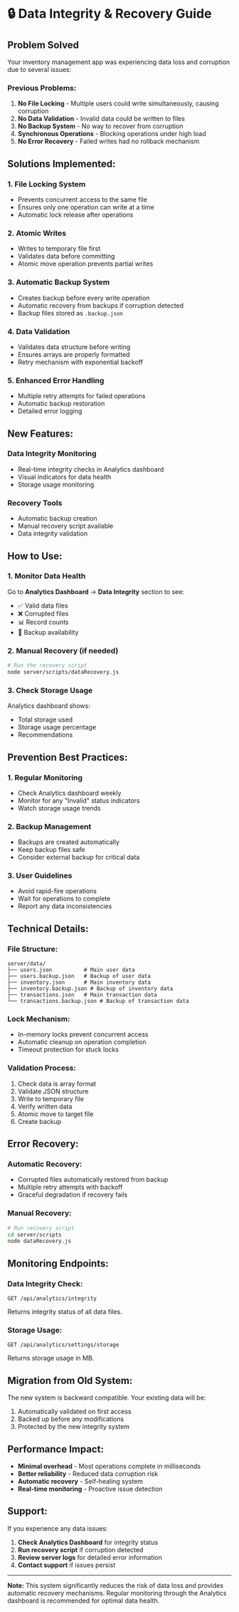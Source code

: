 # 🔒 Data Integrity & Recovery Guide

## Problem Solved

Your inventory management app was experiencing data loss and corruption due to several issues:

### **Previous Problems:**
1. **No File Locking** - Multiple users could write simultaneously, causing corruption
2. **No Data Validation** - Invalid data could be written to files
3. **No Backup System** - No way to recover from corruption
4. **Synchronous Operations** - Blocking operations under high load
5. **No Error Recovery** - Failed writes had no rollback mechanism

## **Solutions Implemented:**

### 1. **File Locking System**
- Prevents concurrent access to the same file
- Ensures only one operation can write at a time
- Automatic lock release after operations

### 2. **Atomic Writes**
- Writes to temporary file first
- Validates data before committing
- Atomic move operation prevents partial writes

### 3. **Automatic Backup System**
- Creates backup before every write operation
- Automatic recovery from backups if corruption detected
- Backup files stored as `.backup.json`

### 4. **Data Validation**
- Validates data structure before writing
- Ensures arrays are properly formatted
- Retry mechanism with exponential backoff

### 5. **Enhanced Error Handling**
- Multiple retry attempts for failed operations
- Automatic backup restoration
- Detailed error logging

## **New Features:**

### **Data Integrity Monitoring**
- Real-time integrity checks in Analytics dashboard
- Visual indicators for data health
- Storage usage monitoring

### **Recovery Tools**
- Automatic backup creation
- Manual recovery script available
- Data integrity validation

## **How to Use:**

### **1. Monitor Data Health**
Go to **Analytics Dashboard** → **Data Integrity** section to see:
- ✅ Valid data files
- ❌ Corrupted files
- 📊 Record counts
- 💾 Backup availability

### **2. Manual Recovery (if needed)**
```bash
# Run the recovery script
node server/scripts/dataRecovery.js
```

### **3. Check Storage Usage**
Analytics dashboard shows:
- Total storage used
- Storage usage percentage
- Recommendations

## **Prevention Best Practices:**

### **1. Regular Monitoring**
- Check Analytics dashboard weekly
- Monitor for any "Invalid" status indicators
- Watch storage usage trends

### **2. Backup Management**
- Backups are created automatically
- Keep backup files safe
- Consider external backup for critical data

### **3. User Guidelines**
- Avoid rapid-fire operations
- Wait for operations to complete
- Report any data inconsistencies

## **Technical Details:**

### **File Structure:**
```
server/data/
├── users.json          # Main user data
├── users.backup.json   # Backup of user data
├── inventory.json      # Main inventory data
├── inventory.backup.json # Backup of inventory data
├── transactions.json   # Main transaction data
└── transactions.backup.json # Backup of transaction data
```

### **Lock Mechanism:**
- In-memory locks prevent concurrent access
- Automatic cleanup on operation completion
- Timeout protection for stuck locks

### **Validation Process:**
1. Check data is array format
2. Validate JSON structure
3. Write to temporary file
4. Verify written data
5. Atomic move to target file
6. Create backup

## **Error Recovery:**

### **Automatic Recovery:**
- Corrupted files automatically restored from backup
- Multiple retry attempts with backoff
- Graceful degradation if recovery fails

### **Manual Recovery:**
```bash
# Run recovery script
cd server/scripts
node dataRecovery.js
```

## **Monitoring Endpoints:**

### **Data Integrity Check:**
```
GET /api/analytics/integrity
```
Returns integrity status of all data files.

### **Storage Usage:**
```
GET /api/analytics/settings/storage
```
Returns storage usage in MB.

## **Migration from Old System:**

The new system is backward compatible. Your existing data will be:
1. Automatically validated on first access
2. Backed up before any modifications
3. Protected by the new integrity system

## **Performance Impact:**

- **Minimal overhead** - Most operations complete in milliseconds
- **Better reliability** - Reduced data corruption risk
- **Automatic recovery** - Self-healing system
- **Real-time monitoring** - Proactive issue detection

## **Support:**

If you experience any data issues:

1. **Check Analytics Dashboard** for integrity status
2. **Run recovery script** if corruption detected
3. **Review server logs** for detailed error information
4. **Contact support** if issues persist

---

**Note:** This system significantly reduces the risk of data loss and provides automatic recovery mechanisms. Regular monitoring through the Analytics dashboard is recommended for optimal data health. 
